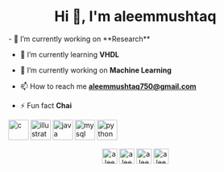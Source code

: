 <h1 align="center">Hi 👋, I'm aleemmushtaq</h1>
- 🔭 I’m currently working on **Research**

- 🌱 I’m currently learning **VHDL**

- 👯 I’m currently working on **Machine Learning**

- 📫 How to reach me **aleemmushtaq750@gmail.com**

- ⚡ Fun fact **Chai**

<p align="left"><img src="https://devicons.github.io/devicon/devicon.git/icons/c/c-original.svg" alt="c" width="40" height="40"/> <img src="https://www.vectorlogo.zone/logos/adobe_illustrator/adobe_illustrator-icon.svg" alt="illustrator" width="40" height="40"/> <img src="https://devicons.github.io/devicon/devicon.git/icons/java/java-original-wordmark.svg" alt="java" width="40" height="40"/> <img src="https://devicons.github.io/devicon/devicon.git/icons/mysql/mysql-original-wordmark.svg" alt="mysql" width="40" height="40"/> <img src="https://devicons.github.io/devicon/devicon.git/icons/python/python-original.svg" alt="python" width="40" height="40"/></p><p align="center">
<a href="https://twitter.com/aleemmushtak" target="blank"><img align="center" src="https://cdn.jsdelivr.net/npm/simple-icons@3.0.1/icons/twitter.svg" alt="aleemmushtak" height="30" width="30" /></a>
<a href="https://linkedin.com/in/aleem ali" target="blank"><img align="center" src="https://cdn.jsdelivr.net/npm/simple-icons@3.0.1/icons/linkedin.svg" alt="aleem ali" height="30" width="30" /></a>
<a href="https://fb.com/aleemmushtaq" target="blank"><img align="center" src="https://cdn.jsdelivr.net/npm/simple-icons@3.0.1/icons/facebook.svg" alt="aleemmushtaq" height="30" width="30" /></a>
<a href="https://instagram.com/aleemmushtaq" target="blank"><img align="center" src="https://cdn.jsdelivr.net/npm/simple-icons@3.0.1/icons/instagram.svg" alt="aleemmushtaq" height="30" width="30" /></a>
</p>

